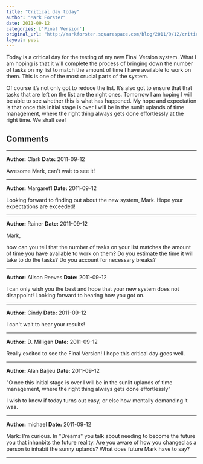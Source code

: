 ```yaml
---
title: "Critical day today"
author: "Mark Forster"
date: 2011-09-12
categories: ['Final Version']
original_url: "http://markforster.squarespace.com/blog/2011/9/12/critical-day-today.html"
layout: post
---
```


Today is a critical day for the testing of my new Final Version system. What I am hoping is that it will complete the process of bringing down the number of tasks on my list to match the amount of time I have available to work on them. This is one of the most crucial parts of the system.

Of course it’s not only got to reduce the list. It’s also got to ensure that that tasks that are left on the list are the right ones. Tomorrow I am hoping I will be able to see whether this is what has happened. My hope and expectation is that once this initial stage is over I will be in the sunlit uplands of time management, where the right thing always gets done effortlessly at the right time. We shall see!


## Comments

---

**Author:** Clark
**Date:** 2011-09-12

Awesome Mark, can't wait to see it!

---

**Author:** Margaret1
**Date:** 2011-09-12

Looking forward to finding out about the new system, Mark. Hope your expectations are exceeded!

---

**Author:** Rainer
**Date:** 2011-09-12

Mark,  
  
how can you tell that the number of tasks on your list matches the amount of time you have available to work on them? Do you estimate the time it will take to do the tasks? Do you account for necessary breaks?

---

**Author:** Alison Reeves
**Date:** 2011-09-12

I can only wish you the best and hope that your new system does not disappoint! Looking forward to hearing how you got on.

---

**Author:** Cindy
**Date:** 2011-09-12

I can't wait to hear your results!

---

**Author:** D. Milligan
**Date:** 2011-09-12

Really excited to see the Final Version! I hope this critical day goes well.

---

**Author:** Alan Baljeu
**Date:** 2011-09-12

"O nce this initial stage is over I will be in the sunlit uplands of time management, where the right thing always gets done effortlessly"  
  
I wish to know if today turns out easy, or else how mentally demanding it was.

---

**Author:** michael
**Date:** 2011-09-12

Mark: I'm curious. In "Dreams" you talk about needing to become the future you that inhanbits the future reality. Are you aware of how you changed as a person to inhabit the sunny uplands? What does future Mark have to say?

---
